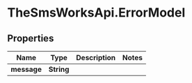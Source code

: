 # TheSmsWorksApi.ErrorModel

## Properties
Name | Type | Description | Notes
------------ | ------------- | ------------- | -------------
**message** | **String** |  | 
